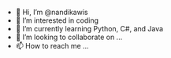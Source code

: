 - 👋 Hi, I’m @nandikawis
- 👀 I’m interested in coding
- 🌱 I’m currently learning Python, C#, and Java
- 💞️ I’m looking to collaborate on ...
- 📫 How to reach me ...

<!---
nandikawis/nandikawis is a ✨ special ✨ repository because its `README.md` (this file) appears on your GitHub profile.
You can click the Preview link to take a look at your changes.
--->
